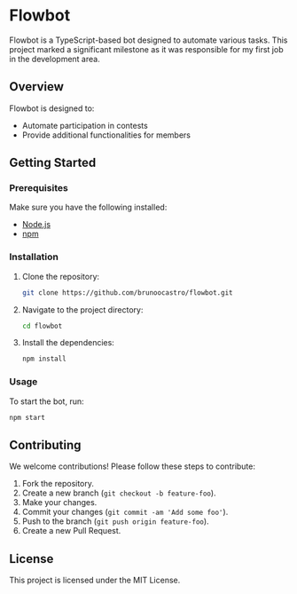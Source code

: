 # Flowbot

Flowbot is a TypeScript-based bot designed to automate various tasks. This project marked a significant milestone as it was responsible for my first job in the development area.

## Overview

Flowbot is designed to:
- Automate participation in contests
- Provide additional functionalities for members

## Getting Started

### Prerequisites

Make sure you have the following installed:
- [Node.js](https://nodejs.org/)
- [npm](https://www.npmjs.com/)

### Installation

1. Clone the repository:
    ```sh
    git clone https://github.com/brunoocastro/flowbot.git
    ```
2. Navigate to the project directory:
    ```sh
    cd flowbot
    ```
3. Install the dependencies:
    ```sh
    npm install
    ```

### Usage

To start the bot, run:
```sh
npm start
```

## Contributing

We welcome contributions! Please follow these steps to contribute:

1. Fork the repository.
2. Create a new branch (`git checkout -b feature-foo`).
3. Make your changes.
4. Commit your changes (`git commit -am 'Add some foo'`).
5. Push to the branch (`git push origin feature-foo`).
6. Create a new Pull Request.

## License

This project is licensed under the MIT License.
